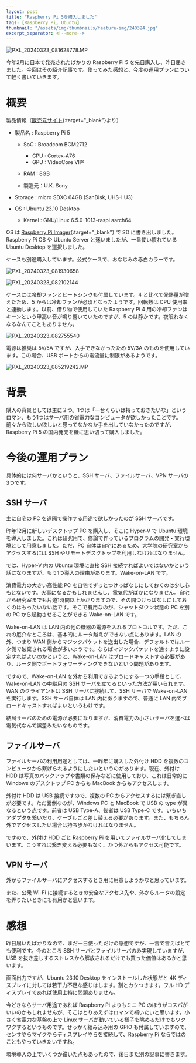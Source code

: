 ```yaml
---
layout: post
title: "Raspberry Pi 5を購入しました"
tags: [Raspberry Pi, Ubuntu]
thumbnail: "/assets/img/thumbnails/feature-img/240324.jpg"
excerpt_separator: <!--more-->
---
```


![PXL_20240323_081628778.MP](../../../assets/img/post/2024-03-24-raspberry-pi-5/PXL_20240323_081628778.MP.webp)

今年2月に日本で発売されたばかりの Raspberry Pi 5 を先日購入し、昨日届きました。今回はその紹介記事です。使ってみた感想と、今度の運用プランについて軽く書いていきます。

<!--more-->

# 概要

製品情報（[販売元サイト](https://raspberry-pi.ksyic.com/main/index/pdp.sort/7/pdp.sortdesc/1){:target="_blank"}より）

- 製品名 : Raspberry Pi 5
  - SoC : Broadcom BCM2712
    - CPU :  Cortex-A76
    - GPU : VideoCore VII®

  - RAM : 8GB
  - 製造元：U.K. Sony

- Storage : micro SDXC 64GB (SanDisk, UHS-I U3)
- OS : Ubuntu 23.10 Desktop 
  - Kernel : GNU/Linux 6.5.0-1013-raspi aarch64


OS は [Raspberry Pi Imager](https://www.raspberrypi.com/software/){:target="_blank"} で SD に書き出しました。Raspberry Pi OS や Ubuntu Server と迷いましたが、一番使い慣れている Ubuntu Desktop を選択しました。



ケースも別途購入しています。公式ケースで、おなじみの赤白カラーです。

![PXL_20240323_081930658](../../../assets/img/post/2024-03-24-raspberry-pi-5/PXL_20240323_081930658.webp)

![PXL_20240323_082102144](../../../assets/img/post/2024-03-24-raspberry-pi-5/PXL_20240323_082102144.webp)

ケースには冷却ファンとヒートシンクも付属しています。4 と比べて発熱量が増えたため、5 からは冷却ファンが必須となったようです。回転数は CPU 使用率と連動します。以前、借り物で使用していた Raspberry Pi 4 用の冷却ファンはキーンという甲高い音が鳴り響いていたのですが、5 のは静かです。夜眠れなくなるなんてこともありません。

![PXL_20240323_082755540](../../../assets/img/post/2024-03-24-raspberry-pi-5/PXL_20240323_082755540.webp)

電源は推奨は 5V/5A ですが、入手できなかったため 5V/3A のものを使用しています。この場合、USB ポートからの電流量に制限があるようです。

![PXL_20240323_085219242.MP](../../../assets/img/post/2024-03-24-raspberry-pi-5/PXL_20240323_085219242.MP.webp)

# 背景

購入の背景としては主に２つ。1つは「一台くらいは持っておきたいな」というロマン、もう1つはサーバ用の省電力なコンピュータが欲しかったことです。前々から欲しい欲しいと思ってなかなか手を出していなかったのですが、Raspberry Pi 5 の国内発売を機に思い切って購入しました。

# 今後の運用プラン

具体的には何サーバかというと、SSH サーバ、ファイルサーバ、VPN サーバの3つです。

## SSH サーバ

主に自宅の PC を遠隔で操作する用途で欲しかったのが SSH サーバです。

昨年12月に新しいデスクトップ PC を購入し、そこに Hyper-V で Ubuntu 環境を導入しました。これは研究用で、修論で作っているプログラムの開発・実行環境として用意しました。ただ、PC 自体は自宅にあるため、大学院の研究室からアクセスするには SSH やリモートデスクトップを利用しなければなりません。

では、Hyper-V 内の Ubuntu 環境に直接 SSH 接続すればよいではないかという話になりますが、もう1つ導入の理由があります。Wake-on-LAN です。

消費電力の大きい高性能 PC を自宅でずっとつけっぱなしにしておくのは少し心もとないです。火事になるかもしれませんし、電気代がばかになりません。自宅から研究室までも片道1時間以上かかりますので、その間つけっぱなしにしておくのはもったいない話です。そこで有用なのが、シャットダウン状態の PC を別の PC から起動させることができる Wake-on-LAN です。

Wake-on-LAN は LAN 内の他の機器の電源を入れるプロトコルです。ただ、これの厄介なところは、基本的にルータ越えができない点にあります。LAN の外、つまり WAN 側からマジックパケットを送出した場合、デフォルトではルータ側で破棄される場合が多いようです。ならばマジックパケットを通すように設定すればよいのかというと、Wake-on-LAN はブロードキャストする必要があり、ルータ側でポートフォワーディングできないという問題があります。

ですので、Wake-on-LAN を外から利用できるようにする一つの手段として、Wake-on-LAN の中継用の SSH サーバを立てるといった方法が用いられます。WAN のクライアントは SSH サーバに接続して、SSH サーバで Wake-on-LAN を実行します。SSH サーバ自体は LAN 内にありますので、普通に LAN 内でブロードキャストすればよいというわけです。

結局サーバのための電源が必要になりますが、消費電力の小さいサーバを選べば電気代なんて誤差みたいなものです。

## ファイルサーバ

ファイルサーバの利用用途としては、一昨年に購入した外付け HDD を複数のコンピュータから繋げられるようにしたいというのがあります。現在、外付け HDD は写真のバックアップや書類の保存などに使用しており、これは日常的に Windows のデスクトップ PC からも MacBook からもアクセスします。

外付け HDD は USB 接続ですので、複数の PC からアクセスするには繋ぎ直しが必要です。ただ面倒なのが、Windows PC と MacBook で USB の type が異なるという点です。前者は USB Type-A、後者は USB Type-C です。いちいちアダプタを繋いだり、ケーブルごと差し替える必要があります。また、もちろん外でアクセスしたい場合は持ち歩かなければなりません。

ですので、外付け HDD ごと Raspberry Pi を用いてファイルサーバ化してしまいます。こうすれば繋ぎ変える必要もなく、かつ外からもアクセス可能です。

## VPN サーバ

外からファイルサーバにアクセスするとき用に用意しようかなと思っています。

また、公衆 Wi-Fi に接続するときの安全なアクセス先や、外からルータの設定を弄りたいときにも有用かと思います。

# 感想

昨日届いたばかりなので、まだ一日使っただけの感想ですが、一言で言えばとても便利です。今のところ SSH サーバとファイルサーバのみ実現していますが、USB を抜き差しするストレスから解放されるだけでも買った価値はあるかと思います。

画面出力ですが、Ubuntu 23.10 Desktop をインストールした状態だと 4K ディスプレイに対しては若干力不足な感じはします。割とカクつきます。フル HD ディスプレイであれば使用上特に問題ありません。

今どきならサーバ用途であれば Raspberry Pi よりもミニ PC のほうがコスパがいいのかもしれませんが、そこはとりあえずはロマンで補いたいと思います。小さく省電力な基盤の上で Linux サーバが動いている様子を眺めるだけでもワクワクするというものです。せっかく組み込み用の GPIO も付属していますので、センサやらマイクやらディスプレイやらを接続して、Raspberry Pi ならではのこともやっていきたいですね。

環境導入の上でいくつか躓いた点もあったので、後日また別の記事に書きます。

